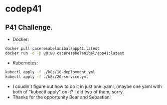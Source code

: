 # codep41
## P41 Challenge.

- Docker:

```sh
docker pull caceresabelanibal/app41:latest
docker run -d -p 80:80 caceresabelanibal/app41:latest
```

- Kubernetes:

```sh
kubectl apply -f ./k8s/10-deployment.yml
kubectl apply -f ./k8s/20-service.yml
```
- I coudln´t figure out how to do it in just one .yaml, (maybe one yaml with both of "kubectl apply" on it? I did two of them, sorry.
- Thanks for the opportunity Bear and Sebastian!
